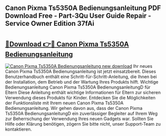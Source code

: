 ## Canon Pixma Ts5350A Bedienungsanleitung PDF Download Free - Part-3Qu User Guide Repair - Service Owner Edition 37fAi

# <h2><a href="http://df5ksb.blite.top/?on=Canon+Pixma+Ts5350A+Bedienungsanleitung">🔗Download 👉🔴 Canon Pixma Ts5350A Bedienungsanleitung</a></h2>

[![Canon Pixma Ts5350A Bedienungsanleitung new download](https://i.imgur.com/lujVjoI.png)](http://df5ksb.blite.top/?on=Canon+Pixma+Ts5350A+Bedienungsanleitung)
Ihr neues Canon Pixma Ts5350A Bedienungsanleitung ist jetzt einsatzbereit. Dieses Benutzerhandbuch enthält eine Schritt-für-Schritt-Anleitung, die Ihnen bei der Installation, dem Betrieb und der Wartung Ihres Produkts hilft. Wichtige Bedienungsanleitung Canon Pixma Ts5350A BedienungsanleitungD für Eltern Diese Anleitung enthält wichtige Informationen für Eltern zur sicheren Verwendung dieses Produkts für Kinder. Entdecken Sie die Möglichkeiten der Funktionsliste mit Ihrem neuen Canon Pixma Ts5350A Bedienungsanleitung. Wir gehen davon aus, dass der Canon Pixma Ts5350A BedienungsanleitungD ein zuverlässiger Begleiter auf Ihrem Weg zur Beherrschung der Verwendung Ihres neuen Gadgets war. Sollten Sie Hilfe oder Klärung benötigen, zögern Sie bitte nicht, unser Support-Team zu kontaktieren.
